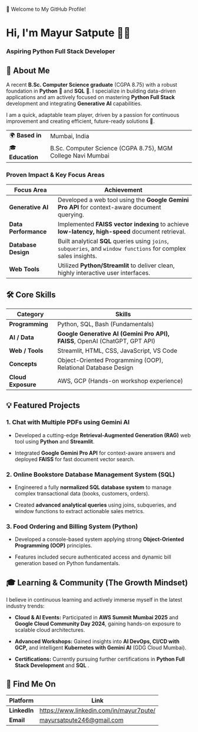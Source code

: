 👋 Welcome to My GitHub Profile!

# Hi, I'm Mayur Satpute 👨‍💻

### **Aspiring Python Full Stack Developer**

## 🌟 About Me

A recent **B.Sc. Computer Science graduate** (CGPA 8.75) with a robust foundation in **Python** 🐍 and **SQL** 💾. I specialize in building data-driven applications and am actively focused on mastering **Python Full Stack** development and integrating **Generative AI** capabilities.

I am a quick, adaptable team player, driven by a passion for continuous improvement and creating efficient, future-ready solutions 🚀.

|  |  | 
| ----- | ----- | 
| 🌍 **Based in** | Mumbai, India | 
| 🎓 **Education** | B.Sc. Computer Science (CGPA 8.75), MGM College Navi Mumbai | 

### Proven Impact & Key Focus Areas

| Focus Area | Achievement | 
| ----- | ----- | 
| **Generative AI** | Developed a web tool using the **Google Gemini Pro API** for context-aware document querying. | 
| **Data Performance** | Implemented **FAISS vector indexing** to achieve **low-latency, high-speed** document retrieval. | 
| **Database Design** | Built analytical **SQL** queries using `joins`, `subqueries`, and `window functions` for complex sales insights. | 
| **Web Tools** | Utilized **Python/Streamlit** to deliver clean, highly interactive user interfaces. | 

## 🛠 Core Skills

| Category | Skills | 
| ----- | ----- | 
| **Programming** | Python, SQL, Bash (Fundamentals) | 
| **AI / Data** | **Google Generative AI (Gemini Pro API), FAISS**, OpenAI (ChatGPT, GPT API) | 
| **Web / Tools** | Streamlit, HTML, CSS, JavaScript, VS Code | 
| **Concepts** | Object-Oriented Programming (OOP), Relational Database Design | 
| **Cloud Exposure** | AWS, GCP (Hands-on workshop experience) | 

## 💡 Featured Projects

### 1. Chat with Multiple PDFs using Gemini AI

* Developed a cutting-edge **Retrieval-Augmented Generation (RAG)** web tool using **Python** and **Streamlit**.

* Integrated **Google Gemini Pro API** for context-aware answers and deployed **FAISS** for fast document vector search.

### 2. Online Bookstore Database Management System (SQL)

* Engineered a fully **normalized SQL database system** to manage complex transactional data (books, customers, orders).

* Created **advanced analytical queries** using joins, subqueries, and window functions to extract actionable sales metrics.

### 3. Food Ordering and Billing System (Python)

* Developed a console-based system applying strong **Object-Oriented Programming (OOP)** principles.

* Features included secure authenticated access and dynamic bill generation based on Python fundamentals.

## 🎓 Learning & Community (The Growth Mindset)

I believe in continuous learning and actively immerse myself in the latest industry trends:

* **Cloud & AI Events:** Participated in **AWS Summit Mumbai 2025** and **Google Cloud Community Day 2024**, gaining hands-on exposure to scalable cloud architectures.

* **Advanced Workshops:** Gained insights into **AI DevOps, CI/CD with GCP,** and intelligent **Kubernetes with Gemini AI** (GDG Cloud Mumbai).

* **Certifications:** Currently pursuing further certifications in **Python Full Stack Development** and **SQL** .

## 🔗 Find Me On

| Platform | Link | 
| ----- | ----- | 
| **LinkedIn** | https://www.linkedin.com/in/mayur7pute/ | 
| **Email** | mayursatpute246@gmail.com |
